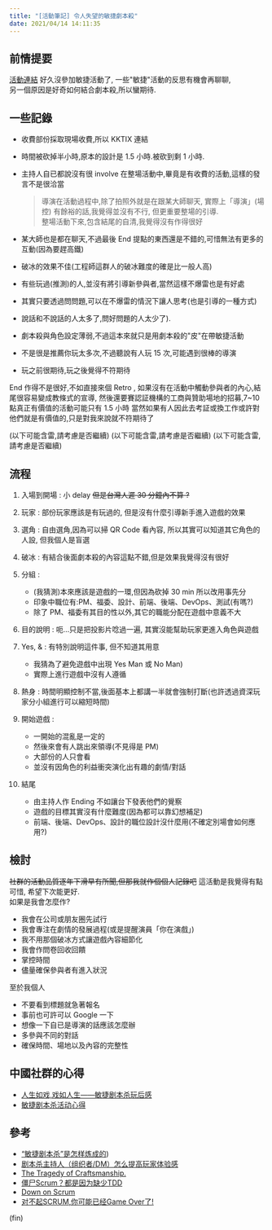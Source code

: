 ```yaml
---
title: "[活動筆記] 令人失望的敏捷劇本殺"
date: 2021/04/14 14:11:35
---
```


## 前情提要

[活動連結](https://agilecommtw.kktix.cc/events/agilescriptplay001)
好久沒參加敏捷活動了, 一些"敏捷"活動的反思有機會再聊聊,  
另一個原因是好奇如何結合劇本殺,所以蠻期待.  

## 一些記錄

- 收費部份採取現場收費,所以 KKTIX 連結
- 時間被砍掉半小時,原本的設計是 1.5 小時.被砍到剩 1 小時.
- 主持人自已都說沒有很 involve 在整場活動中,畢竟是有收費的活動,這樣的發言不是很洽當

    > 導演在活動過程中,除了拍照外就是在跟某大師聊天,
    > 實際上「導演」(場控) 有餘裕的話,我覺得並沒有不行,
    > 但更重要整場的引導.  
    > 整場活動下來,包含結尾的自清,我覺得沒有作得很好

- 某大師也是都在聊天,不過最後 End 提點的東西還是不錯的,可惜無法有更多的互動(因為要趕高鐵)
- 破冰的效果不佳(工程師這群人的破冰難度的確是比一般人高)
- 有些玩過(推測)的人,並沒有將引導新參與者,當然這樣不爆雷也是有好處
- 其實只要透過問問題,可以在不爆雷的情況下讓人思考(也是引導的一種方式)
- 說話和不說話的人太多了,問好問題的人太少了).
- 劇本殺與角色設定薄弱,不過這本來就只是用劇本殺的"皮"在帶敏捷活動
- 不是很是推薦你玩太多次,不過聽說有人玩 15 次,可能遇到很棒的導演
- 玩之前很期待,玩之後覺得不符期待

End 作得不是很好,不如直接來個 Retro ,
如果沒有在活動中觸動參與者的內心,結尾很容易變成教條式的宣導,
然後還要賽認証機構的工商與贊助場地的招募,7~10點真正有價值的活動可能只有 1.5 小時
當然如果有人因此去考証或換工作或許對他們就是有價值的,只是對我來說就不符期待了

(以下可能含雷,請考慮是否繼續)
(以下可能含雷,請考慮是否繼續)
(以下可能含雷,請考慮是否繼續)

## 流程

1. 入場到開場 : 小 delay ~~但是台灣人遲 30 分鐘內不算 ?~~
2. 玩家 : 部份玩家應該是有玩過的, 但是沒有什麼引導新手進入遊戲的效果  
3. 選角 : 自由選角,因為可以掃 QR Code 看內容, 所以其實可以知道其它角色的人設, 但我個人是盲選
4. 破冰 : 有結合後面劇本殺的內容這點不錯,但是效果我覺得沒有很好
5. 分組 :
   - (我猜測)本來應該是遊戲的一環,但因為砍掉 30 min 所以改用事先分
   - 印象中職位有:PM、福委、設計、前端、後端、DevOps、測試(有嗎?)
   - 除了 PM、福委有其目的性以外,其它的職能分配在遊戲中意義不大
6. 目的說明 : 呃…只是把投影片唸過一遍, 其實沒能幫助玩家更進入角色與遊戲
7. Yes, & : 有特別說明這件事, 但不知道其用意
   - 我猜為了避免遊戲中出現 Yes Man 或 No Man)
   - 實際上進行遊戲中沒有人遵循
8. 熱身 : 時間明顯控制不當,後面基本上都講一半就會強制打斷(也許透過資深玩家分小組進行可以縮短時間)
9. 開始遊戲 :
   - 一開始的混亂是一定的
   - 然後來會有人跳出來領導(不見得是 PM)
   - 大部份的人只會看
   - 並沒有因角色的利益衝突演化出有趣的劇情/對話

10. 結尾
    - 由主持人作 Ending 不如讓台下發表他們的覺察  
    - 遊戲的目標其實沒有什麼難度(因為都可以靠幻想補足)
    - 前端、後端、DevOps、設計的職位設計沒什麼用(不確定別場會如何應用?)

## 檢討

~~社群的活動品質逐年下滑早有所聞,但那我就作個個人記錄吧~~
這活動是我覺得有點可惜, 希望下次能更好.  
如果是我會怎麼作?  

- 我會在公司或朋友圈先試行
- 我會專注在劇情的發展過程(或是提醒演員「你在演戲」)
- 我不用那個破冰方式讓遊戲內容細節化
- 我會作問卷回收回饋  
- 掌控時間
- 儘量確保參與者有進入狀況

至於我個人

- 不要看到標題就急著報名
- 事前也可許可以 Google 一下
- 想像一下自已是導演的話應該怎麼辦
- 多參與不同的對話
- 確保時間、場地以及內容的完整性

## 中國社群的心得

- [人生如戏,戏如人生——敏捷剧本杀玩后感](https://zhuanlan.zhihu.com/p/355296570)
- [敏捷剧本杀活动心得](https://www.jianshu.com/p/496d5e81de50)

## 參考

- [“敏捷剧本杀”是怎样炼成的](https://www.sohu.com/a/356976954_779078))
- [剧本杀主持人（组织者/DM）怎么提高玩家体验感](https://zhuanlan.zhihu.com/p/105128687)
- [The Tragedy of Craftsmanship.](https://blog.cleancoder.com/uncle-bob/2018/08/28/CraftsmanshipMovement.html)
- [僵尸Scrum？都是因为缺少TDD](https://mp.weixin.qq.com/s?__biz=MzU1MTkyNDU4MA%3D%3D&mid=2247484055&idx=1&sn=cb67435affd1bd245cf4ed961ab21d5a)
- [Down on Scrum](https://ronjeffries.com/articles/020-01ff/down-on-scrum/)
- [对不起SCRUM,你可能已经Game Over了!](https://mp.weixin.qq.com/s/Ieuis2ecUm4RE4WpvW3rcA)

(fin)
